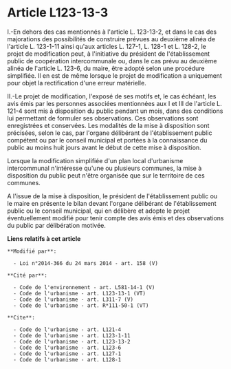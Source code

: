 # Article L123-13-3

I.-En dehors des cas mentionnés à l'article L. 123-13-2, et dans le cas des majorations des possibilités de construire
prévues au deuxième alinéa de l'article L. 123-1-11 ainsi qu'aux articles L. 127-1, L. 128-1 et L. 128-2, le projet de
modification peut, à l'initiative du président de l'établissement public de coopération intercommunale ou, dans le cas prévu
au deuxième alinéa de l'article L. 123-6, du maire, être adopté selon une procédure simplifiée. Il en est de même lorsque le
projet de modification a uniquement pour objet la rectification d'une erreur matérielle. 

II.-Le projet de modification, l'exposé de ses motifs et, le cas échéant, les avis émis par les personnes associées
mentionnées aux I et III de l'article L. 121-4 sont mis à disposition du public pendant un mois, dans des conditions lui
permettant de formuler ses observations. Ces observations sont enregistrées et conservées. Les modalités de la mise à
disposition sont précisées, selon le cas, par l'organe délibérant de l'établissement public compétent ou par le conseil
municipal et portées à la connaissance du public au moins huit jours avant le début de cette mise à disposition. 

Lorsque la modification simplifiée d'un plan local d'urbanisme intercommunal n'intéresse qu'une ou plusieurs communes, la
mise à disposition du public peut n'être organisée que sur le territoire de ces communes. 

A l'issue de la mise à disposition, le président de l'établissement public ou le maire en présente le bilan devant l'organe
délibérant de l'établissement public ou le conseil municipal, qui en délibère et adopte le projet éventuellement modifié pour
tenir compte des avis émis et des observations du public par délibération motivée.

**Liens relatifs à cet article**

	**Modifié par**:

	  - Loi n°2014-366 du 24 mars 2014 - art. 158 (V)

	**Cité par**:

	  - Code de l'environnement - art. L581-14-1 (V)
	  - Code de l'urbanisme - art. L123-13-1 (VT)
	  - Code de l'urbanisme - art. L311-7 (V)
	  - Code de l'urbanisme - art. R*111-50-1 (VT)

	**Cite**:

	  - Code de l'urbanisme - art. L121-4
	  - Code de l'urbanisme - art. L123-1-11
	  - Code de l'urbanisme - art. L123-13-2
	  - Code de l'urbanisme - art. L123-6
	  - Code de l'urbanisme - art. L127-1
	  - Code de l'urbanisme - art. L128-1
